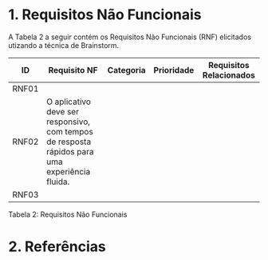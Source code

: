 # 1. Requisitos Não Funcionais
A Tabela 2 a seguir contém os Requisitos Não Funcionais (RNF) elicitados utizando a técnica de Brainstorm.
 
 |  ID |  Requisito NF | Categoria  | Prioridade  |  Requisitos Relacionados   |
|---|---|---|---|---|
| RNF01  |   |   |   |   |
| RNF02  |O aplicativo deve ser responsivo, com tempos de resposta rápidos para uma experiência fluida.   |   |   |   |
| RNF03  |   |   |   |   |


Tabela 2: Requisitos Não Funcionais

# 2. Referências
